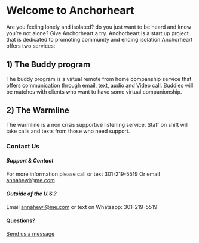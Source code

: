 # Welcome to Anchorheart

Are you feeling lonely and isolated?
do you just want to be heard and know you’re not alone?
Give Anchorheart a try. Anchorheart is a start up project that is
dedicated to promoting community and
ending isolation
Anchorheart offers two services:

## 1) The Buddy program 

The buddy program is a virtual remote from home companship service that offers communication through email, text, audio and Video call. Buddies will be matches with clients who want to have some virtual companionship.

## 2) The Warmline

The warmline is a non crisis supportive listening service. Staff on shift will take calls and texts from those who need support. 

### Contact Us

#### *Support & Contact*

For more information please call or text 301-219-5519
Or email annahewi@me.com

#### *Outside of the U.S.?*
Email annahewi@me.com or text on Whatsapp: 301-219-5519

#### Questions? 
[Send us a message](./message.html)
